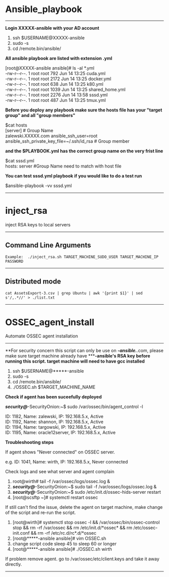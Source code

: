 # Ansible_playbook

---


**Login XXXXX-ansible with your AD account**

1. ssh $USERNAME@XXXXX-ansible
2. sudo -s 
3. cd /remote.bin/ansible/  

**All ansible playbook are listed with extension .yml**

 [root@XXXXX-ansible ansible]# ls -al *.yml  
 -rw-r--r--. 1 root root  792 Jun 14 13:25 cuda.yml  
 -rw-r--r--. 1 root root 2172 Jun 14 13:25 docker.yml  
 -rw-r--r--. 1 root root  638 Jun 14 13:25 k80.yml  
 -rw-r--r--. 1 root root 1039 Jun 14 13:25 shared_home.yml  
 -rw-r--r--. 1 root root 2276 Jun 14 13:58 sssd.yml  
 -rw-r--r--. 1 root root  487 Jun 14 13:25 tmux.yml  

**Before you deploy any playbook make sure the hosts file has your "target group" and all "group members"**

$cat hosts  
[server] # Group Name  
zalewski.XXXXX.com ansible_ssh_user=root ansible_ssh_private_key_file=~/.ssh/id_rsa # Group member  

**and the $PLAYBOOK.yml has the correct group name on the very frist line**

$cat sssd.yml  
hosts: server #Group Name need to match with host file  

**You can test sssd.yml playbook if you would like to do a test run**

$ansible-playbook -vv sssd.yml  

---

# inject_rsa

inject RSA keys to local servers

----------------------
Command Line Arguments
----------------------
```
Example:  ./inject_rsa.sh TARGET_MACHINE_SUDO_USER TARGET_MACHINE_IP PASSWORD
```
----------------------
Distributed mode
----------------------
```
cat AssetsExport-3.csv | grep Ubuntu | awk '{print $1}' | sed s'/,.*//' > ./list.txt

```

---
# OSSEC_agent_install

Automate OSSEC agent installation  

---

**For security concern this script can only be use on *****-ansible.*****.com, please make sure target machine already have *****-ansible's RSA key before running this script. target machine will need to have gcc installed**  

1. ssh $USERNAME@*****-ansible
2. sudo -s 
3. cd /remote.bin/ansible/
4. ./OSSEC.sh $TARGET_MACHINE_NAME 

**Check if agent has been suceefully deployed**  

*****security@*****-SecurityOnion:~$ sudo /var/ossec/bin/agent_control -l  
  
   ID: 1182, Name: zalewski, IP: 192.168.5.x, Active  
   ID: 1192, Name: shannon, IP: 192.168.5.x, Active  
   ID: 1194, Name: targowski, IP: 192.168.5.x, Active  
   ID: 1195, Name: oracle12server, IP: 192.168.5.x, Active  

**Troubleshooting steps**  

If agent shows "Never connected" on OSSEC server.  
  
e.g. ID: 1041, Name: wirth, IP: 192.168.5.x, Never connected  
  
Check logs and see what server and agent complain  
  
1. root@wirth# tail -f  /var/ossec/logs/ossec.log &   
2. *****security@*****-SecurityOnion:~$ sudo tail -f  /var/ossec/logs/ossec.log &  
3. *****security@*****-SecurityOnion:~$ sudo /etc/init.d/ossec-hids-server restart  
4. [root@scsftp ~]# systemctl restart ossec
  
If still can't find the issue, delete the agent on target machine, make change of the script and re-run the script.  
  
1. [root@wirth]# systemctl stop ossec -l && /var/ossec/bin/ossec-control stop && rm -rf /var/ossec && rm /etc/init.d/\*ossec\* && rm /etc/ossec-init.conf && rm -rf /etc/rc.d/rc\*.d/\*ossec  
2. [root@*****-ansible ansible]# vim OSSEC.sh  
3. change script code sleep 45 to sleep 60 or longer  
4. [root@*****-ansible ansible]# ./OSSEC.sh wirth

If problem remove agent. go to /var/ossec/etc/client.keys and take it away directly.

---

